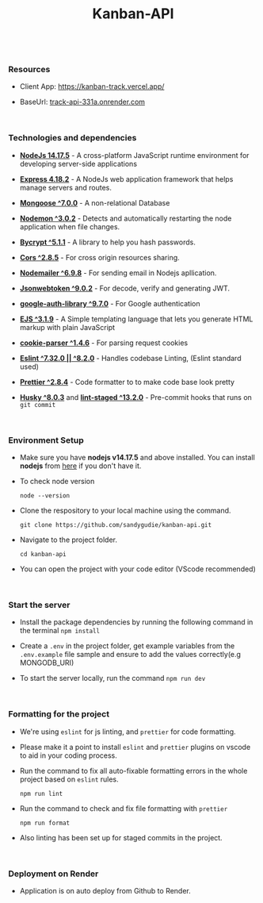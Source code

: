 <h1 align="center"> Kanban-API</p>

  <br/>
  
### Resources

- Client App: https://kanban-track.vercel.app/
- BaseUrl: [track-api-331a.onrender.com](https://track-api-331a.onrender.com/)

  <br/>

### Technologies and dependencies

- [**NodeJs 14.17.5**](https://nodejs.org/en/) - A cross-platform JavaScript runtime environment for developing server-side applications
- [**Express 4.18.2**](https://expressjs.com/) - A NodeJs web application framework that helps manage servers and routes.
- [**Mongoose ^7.0.0**](https://www.mongodb.com/) - A non-relational Database
- [**Nodemon ^3.0.2**](https://www.npmjs.com/package/nodemon) - Detects and automatically restarting the node application when file changes.
- [**Bycrypt ^5.1.1**](https://www.npmjs.com/package/bcrypt) - A library to help you hash passwords.
- [**Cors ^2.8.5**](https://www.npmjs.com/package/cors) - For cross origin resources sharing.
- [**Nodemailer ^6.9.8**](https://www.nodemailer.com/) - For sending email in Nodejs apllication.
- [**Jsonwebtoken ^9.0.2**](https://jwt.io/) - For decode, verify and generating JWT.
- [**google-auth-library ^9.7.0**](https://cloud.google.com/nodejs/docs/reference/google-auth-library/latest) - For Google authentication
- [**EJS ^3.1.9**](https://ejs.co/) - A Simple templating language that lets you generate HTML markup with plain JavaScript
- [**cookie-parser ^1.4.6**](https://www.npmjs.com/package/cookie-parser) - For parsing request cookies
- [**Eslint ^7.32.0 || ^8.2.0**](https://eslint.org/) - Handles codebase Linting, (Eslint standard used)
- [**Prettier ^2.8.4**](https://prettier.io/) - Code formatter to to make code base look pretty
- [**Husky ^8.0.3**](https://github.com/typicode/husky) and [**lint-staged ^13.2.0**](https://github.com/okonet/lint-staged) - Pre-commit hooks that runs on `git commit`

  <br/>

### Environment Setup

- Make sure you have **nodejs v14.17.5** and above installed. You can install **nodejs** from [here](https://nodejs.org/en/download/) if you don't have it.
- To check node version
  ```
  node --version
  ```
- Clone the respository to your local machine using the command.
  ```
  git clone https://github.com/sandygudie/kanban-api.git
  ```
- Navigate to the project folder.
  ```
  cd kanban-api
  ```
- You can open the project with your code editor (VScode recommended)

  <br/>

### Start the server

- Install the package dependencies by running the following command in the terminal `npm install`
- Create a `.env` in the project folder, get example variables from the `.env.example` file sample and ensure to add the values correctly(e.g MONGODB_URI)
- To start the server locally, run the command `npm run dev`

  <br/>

### Formatting for the project

- We're using `eslint` for js linting, and `prettier` for code formatting.
- Please make it a point to install `eslint` and `prettier` plugins on vscode to aid in your coding process.
- Run the command to fix all auto-fixable formatting errors in the whole project based on `eslint` rules.

  ```
  npm run lint
  ```

- Run the command to check and fix file formatting with `prettier`

  ```
  npm run format
  ```

- Also linting has been set up for staged commits in the project.

  <br/>

### Deployment on Render

- Application is on auto deploy from Github to Render.
